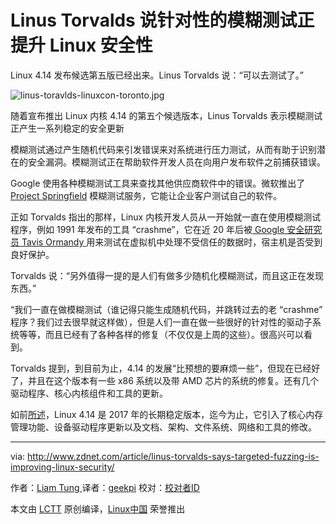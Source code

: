 Linus Torvalds 说针对性的模糊测试正提升 Linux 安全性
============================================================

Linux 4.14 发布候选第五版已经出来。Linus Torvalds 说：“可以去测试了。”

 ![linus-toravlds-linuxcon-toronto.jpg](http://zdnet4.cbsistatic.com/hub/i/r/2016/09/13/02537e55-6620-4c3b-aa09-c9c068f3823b/resize/770xauto/b866caa8695edbec68f67da0e9a411e9/linus-toravlds-linuxcon-toronto.jpg) 

随着宣布推出 Linux 内核 4.14 的第五个候选版本，Linus Torvalds 表示模糊测试正产生一系列稳定的安全更新

模糊测试通过产生随机代码来引发错误来对系统进行压力测试，从而有助于识别潜在的安全漏洞。模糊测试正在帮助软件开发人员在向用户发布软件之前捕获错误。

Google 使用各种模糊测试工具来查找其他供应商软件中的错误。微软推出了 [Project Springfield][1] 模糊测试服务，它能让企业客户测试自己的软件。

正如 Torvalds 指出的那样，Linux 内核开发人员从一开始就一直在使用模糊测试程序，例如 1991 年发布的工具 “crashme”，它在近 20 年后被[ Google 安全研究员 Tavis Ormandy ][2] 用来测试在虚拟机中处理不受信任的数据时，宿主机是否受到良好保护。

Torvalds 说：“另外值得一提的是人们有做多少随机化模糊测试，而且这正在发现东西。”

“我们一直在做模糊测试（谁记得只能生成随机代码，并跳转过去的老 “crashme” 程序？我们过去很早就这样做），但是人们一直在做一些很好的针对性的驱动子系统等等，而且已经有了各种各样的修复（不仅仅是上周的这些）。很高兴可以看到。

Torvalds 提到，到目前为止，4.14 的发展“比预想的要麻烦一些”，但现在已经好了，并且在这个版本有一些 x86 系统以及带 AMD 芯片的系统的修复。还有几个驱动程序、核心内核组件和工具的更新。

如前[所述][4]，Linux 4.14 是 2017 年的长期稳定版本，迄今为止，它引入了核心内存管理功能、设备驱动程序更新以及文档、架构、文件系统、网络和工具的修改。

--------------------------------------------------------------------------------

via: http://www.zdnet.com/article/linus-torvalds-says-targeted-fuzzing-is-improving-linux-security/

作者：[Liam Tung ][a]
译者：[geekpi](https://github.com/geekpi)
校对：[校对者ID](https://github.com/校对者ID)

本文由 [LCTT](https://github.com/LCTT/TranslateProject) 原创编译，[Linux中国](https://linux.cn/) 荣誉推出

[a]:http://www.zdnet.com/meet-the-team/eu/liam-tung/
[1]:http://www.zdnet.com/article/microsoft-seeks-testers-for-project-springfield-bug-detection-service/
[2]:http://taviso.decsystem.org/virtsec.pdf
[3]:http://lkml.iu.edu/hypermail/linux/kernel/1710.1/06454.html
[4]:http://www.zdnet.com/article/first-linux-4-14-release-adds-very-core-features-arrives-in-time-for-kernels-26th-birthday/
[5]:http://www.zdnet.com/meet-the-team/eu/liam-tung/
[6]:http://www.zdnet.com/meet-the-team/eu/liam-tung/
[7]:http://www.zdnet.com/topic/security/
